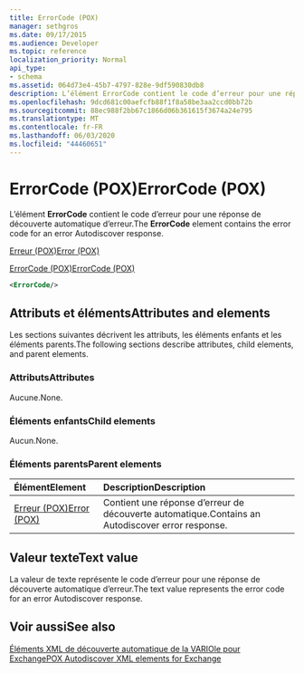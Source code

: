 ```yaml
---
title: ErrorCode (POX)
manager: sethgros
ms.date: 09/17/2015
ms.audience: Developer
ms.topic: reference
localization_priority: Normal
api_type:
- schema
ms.assetid: 064d73e4-45b7-4797-828e-9df590830db8
description: L’élément ErrorCode contient le code d’erreur pour une réponse de découverte automatique d’erreur.
ms.openlocfilehash: 9dcd681c00aefcfb88f1f8a58be3aa2ccd0bb72b
ms.sourcegitcommit: 88ec988f2bb67c1866d06b361615f3674a24e795
ms.translationtype: MT
ms.contentlocale: fr-FR
ms.lasthandoff: 06/03/2020
ms.locfileid: "44460651"
---
```

# <a name="errorcode-pox"></a><span data-ttu-id="44368-103">ErrorCode (POX)</span><span class="sxs-lookup"><span data-stu-id="44368-103">ErrorCode (POX)</span></span>

<span data-ttu-id="44368-104">L’élément **ErrorCode** contient le code d’erreur pour une réponse de découverte automatique d’erreur.</span><span class="sxs-lookup"><span data-stu-id="44368-104">The **ErrorCode** element contains the error code for an error Autodiscover response.</span></span> 
  
[<span data-ttu-id="44368-105">Erreur (POX)</span><span class="sxs-lookup"><span data-stu-id="44368-105">Error (POX)</span></span>](error-pox.md)
  
[<span data-ttu-id="44368-106">ErrorCode (POX)</span><span class="sxs-lookup"><span data-stu-id="44368-106">ErrorCode (POX)</span></span>](errorcode-pox.md)
  
```xml
<ErrorCode/>
```

## <a name="attributes-and-elements"></a><span data-ttu-id="44368-107">Attributs et éléments</span><span class="sxs-lookup"><span data-stu-id="44368-107">Attributes and elements</span></span>

<span data-ttu-id="44368-108">Les sections suivantes décrivent les attributs, les éléments enfants et les éléments parents.</span><span class="sxs-lookup"><span data-stu-id="44368-108">The following sections describe attributes, child elements, and parent elements.</span></span>
  
### <a name="attributes"></a><span data-ttu-id="44368-109">Attributs</span><span class="sxs-lookup"><span data-stu-id="44368-109">Attributes</span></span>

<span data-ttu-id="44368-110">Aucune.</span><span class="sxs-lookup"><span data-stu-id="44368-110">None.</span></span>
  
### <a name="child-elements"></a><span data-ttu-id="44368-111">Éléments enfants</span><span class="sxs-lookup"><span data-stu-id="44368-111">Child elements</span></span>

<span data-ttu-id="44368-112">Aucun.</span><span class="sxs-lookup"><span data-stu-id="44368-112">None.</span></span>
  
### <a name="parent-elements"></a><span data-ttu-id="44368-113">Éléments parents</span><span class="sxs-lookup"><span data-stu-id="44368-113">Parent elements</span></span>

|<span data-ttu-id="44368-114">**Élément**</span><span class="sxs-lookup"><span data-stu-id="44368-114">**Element**</span></span>|<span data-ttu-id="44368-115">**Description**</span><span class="sxs-lookup"><span data-stu-id="44368-115">**Description**</span></span>|
|:-----|:-----|
|[<span data-ttu-id="44368-116">Erreur (POX)</span><span class="sxs-lookup"><span data-stu-id="44368-116">Error (POX)</span></span>](error-pox.md) <br/> |<span data-ttu-id="44368-117">Contient une réponse d’erreur de découverte automatique.</span><span class="sxs-lookup"><span data-stu-id="44368-117">Contains an Autodiscover error response.</span></span>  <br/> |
   
## <a name="text-value"></a><span data-ttu-id="44368-118">Valeur texte</span><span class="sxs-lookup"><span data-stu-id="44368-118">Text value</span></span>

<span data-ttu-id="44368-119">La valeur de texte représente le code d’erreur pour une réponse de découverte automatique d’erreur.</span><span class="sxs-lookup"><span data-stu-id="44368-119">The text value represents the error code for an error Autodiscover response.</span></span>
  
## <a name="see-also"></a><span data-ttu-id="44368-120">Voir aussi</span><span class="sxs-lookup"><span data-stu-id="44368-120">See also</span></span>



[<span data-ttu-id="44368-121">Éléments XML de découverte automatique de la VARIOle pour Exchange</span><span class="sxs-lookup"><span data-stu-id="44368-121">POX Autodiscover XML elements for Exchange</span></span>](pox-autodiscover-xml-elements-for-exchange.md)

